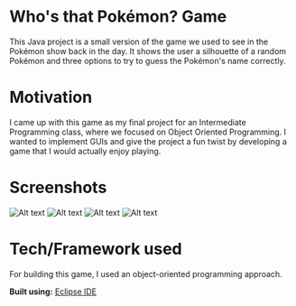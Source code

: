 # Who's that Pokémon? Game

This Java project is a small version of the game we used to see in the Pokémon show back in the day. It shows the user a silhouette of a random Pokémon and three options to try to guess the Pokémon's name correctly.

# Motivation

I came up with this game as my final project for an Intermediate Programming class, where we focused on Object Oriented Programming. I wanted to implement GUIs and give the project a fun twist by developing a game that I would actually enjoy playing.

# Screenshots

![Alt text](https://user-images.githubusercontent.com/56621823/89671199-6850ab80-d897-11ea-9cc6-5071b7103b14.png) ![Alt text](https://user-images.githubusercontent.com/56621823/89671205-6b4b9c00-d897-11ea-9019-e0886948c261.png) ![Alt text](https://user-images.githubusercontent.com/56621823/89672263-40624780-d899-11ea-84c8-8f77f6314b9f.png) ![Alt text](https://user-images.githubusercontent.com/56621823/89672271-435d3800-d899-11ea-9b9a-10e0b61845f3.png)

# Tech/Framework used

For building this game, I used an object-oriented programming approach.

**Built using:** [Eclipse IDE](https://www.eclipse.org/ide/)
